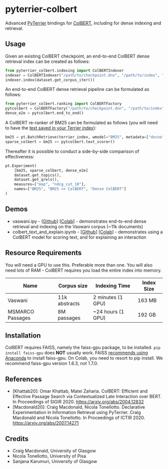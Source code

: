 # pyterrier-colbert

Advanced [PyTerrier](https://github.com/terrier-org/pyterrier) bindings for [ColBERT](https://github.com/stanford-futuredata/ColBERT/tree/v0.2), including for dense indexing and retrieval.


## Usage

Given an existing ColBERT checkpoint, an end-to-end ColBERT dense retrieval index can be created as follows:

```python
from pyterrier_colbert.indexing import ColBERTIndexer
indexer = ColBERTIndexer("/path/to/checkpoint.dnn", "/path/to/index", "index_name")
indexer.index(dataset.get_corpus_iter())
```

An end-to-end ColBERT dense retrieval pipeline can be formulated as follows:

```python
from pyterrier_colbert.ranking import ColBERTFactory
pytcolbert = ColBERTFactory("/path/to/checkpoint.dnn", "/path/to/index", "index_name")
dense_e2e = pytcolbert.end_to_end()
```

A ColBERT re-ranker of BM25 can be formulated as follows (you will need to have the [text saved in your Terrier index](https://pyterrier.readthedocs.io/en/latest/text.html)):

```python
bm25 = pt.BatchRetrieve(terrier_index, wmodel="BM25", metadata=["docno", "text"])
sparse_colbert = bm25 >> pytcolbert.text_scorer()
```

Thereafter it is possible to conduct a side-by-side comparison of effectiveness:

```python
pt.Experiment(
    [bm25, sparse_colbert, dense_e2e]
    dataset.get_topics(),
    dataset.get_qrels(),
    measures=["map", "ndcg_cut_10"],
    names=["BM25", "BM25 >> ColBERT", "Dense ColBERT"]
)
```

## Demos
 - vaswani.ipy - [[Github](blob/main/vaswani.ipynb)] [[Colab](https://colab.research.google.com/github/cmacdonald/pyterrier_colbert/blob/main/vaswani.ipynb)] - demonstrates end-to-end dense retrieval and indexing on the Vaswani corpus (~11k documents)
 - colbert_text_and_explain.ipynb - [[Github](blob/main/colbert_text_and_explain.ipynb)] [[Colab](https://colab.research.google.com/github/cmacdonald/pyterrier_colbert/blob/main/colbert_text_and_explain.ipynb)] - demonstrates using a ColBERT model for scoring text, and for explaining an interaction

## Resource Requirements

You will need a GPU to use this. Preferable more than one. You will also need lots of RAM - ColBERT requires you load the entire index into memory.

| Name               | Corpus size   | Indexing Time         | Index Size |
| -------------------| ------------- | --------------------- | ---------- |
| Vaswani            | 11k abstracts | 2 minutes (1 GPU)     | 163 MB     |
| MSMARCO Passages   | 8M passages   | ~24 hours (1 GPU)     | 192 GB     |

## Installation

ColBERT requires FAISS, namely the faiss-gpu package, to be installed. `pip install faiss-gpu` does **NOT** usually work.
FAISS [recommends using Anaconda](https://github.com/facebookresearch/faiss/blob/master/INSTALL.md) to install faiss-gpu.
On Colab, you need to resort to pip install. We recommend faiss-gpu version 1.6.3, not 1.7.0.


## References

 - [Khattab20]: Omar Khattab, Matei Zaharia. ColBERT: Efficient and Effective Passage Search via Contextualized Late Interaction over BERT. In Proceedings of SIGIR 2020. https://arxiv.org/abs/2004.12832
 - [Macdonald20]: Craig Macdonald, Nicola Tonellotto. Declarative Experimentation in Information Retrieval using PyTerrier. Craig Macdonald and Nicola Tonellotto. In Proceedings of ICTIR 2020. https://arxiv.org/abs/2007.14271


## Credits

 - Craig Macdonald, University of Glasgow
 - Nicola Tonellotto, University of Pisa
 - Sanjana Karumuri, University of Glasgow
